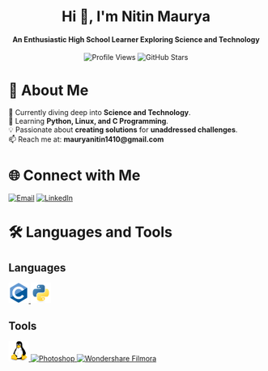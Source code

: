 <div align="center">
<h1>Hi 👋, I'm Nitin Maurya</h1>
<h4>An Enthusiastic High School Learner Exploring Science and Technology</h4>
</div>
<p align="center">
    <img src="https://komarev.com/ghpvc/?username=Maurya-Nitin&label=Profile%20Views&color=0e75b6&style=flat" alt="Profile Views" />
    <img src="https://img.shields.io/github/stars/Maurya-Nitin?label=GitHub%20Stars&style=social" alt="GitHub Stars" />
</p>

<p>
<h1>🌟 About Me</h1>
    🔭 Currently diving deep into <strong>Science and Technology</strong>.<br>
    🌱 Learning <strong>Python, Linux, and C Programming</strong>.<br>
    💡 Passionate about <strong>creating solutions</strong> for <strong>unaddressed challenges</strong>.<br>
    📫 Reach me at: <strong>mauryanitin1410@gmail.com</strong>
</p>

<h1>🌐 Connect with Me</h1>
<p>
    <a href="mailto:mauryanitin1410@gmail.com"><img src="https://img.shields.io/badge/Email-D14836?style=for-the-badge&logo=gmail&logoColor=white" alt="Email"></a>
    <a href="https://www.linkedin.com" target="_blank"><img src="https://img.shields.io/badge/LinkedIn-0077B5?style=for-the-badge&logo=linkedin&logoColor=white" alt="LinkedIn"></a>
</p>

<h1>🛠️ Languages and Tools</h1>

<h2>Languages</h2>
<p>
    <a href="https://www.cprogramming.com/" target="_blank" rel="noreferrer">
        <img src="https://raw.githubusercontent.com/devicons/devicon/master/icons/c/c-original.svg" alt="C" width="40" height="40"/>
    </a>
    <a href="https://www.python.org" target="_blank" rel="noreferrer">
        <img src="https://raw.githubusercontent.com/devicons/devicon/master/icons/python/python-original.svg" alt="Python" width="40" height="40"/>
    </a>
</p>

<h2>Tools</h2>
<p>
    <a href="https://www.linux.org/" target="_blank" rel="noreferrer">
        <img src="https://raw.githubusercontent.com/devicons/devicon/master/icons/linux/linux-original.svg" alt="Linux" width="40" height="40"/>
    </a>
    <a href="https://www.photoshop.com/en" target="_blank" rel="noreferrer">
        <img src="https://www.adobe.com/cc-shared/assets/img/product-icons/svg/photoshop-40.svg" alt="Photoshop" width="40" height="40"/>
    </a>
    <a href="https://filmora.wondershare.com/" target="_blank" rel="noreferrer">
        <img src="https://neveragain.allstatics.com/2019/assets/icon/logo/filmora-square.svg" alt="Wondershare Filmora" width="40" height="40"/>
    </a>
</p>
